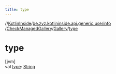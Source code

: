 ```yaml
---
title: type
---
```

//[KotlinInside](../../../../index.html)/[be.zvz.kotlininside.api.generic.userinfo](../../index.html)
/[CheckManagedGallery](../index.html)/[Gallery](index.html)/[type](type.html)

# type

[jvm]\
val [type](type.html): [String](https://kotlinlang.org/api/latest/jvm/stdlib/kotlin/-string/index.html)




